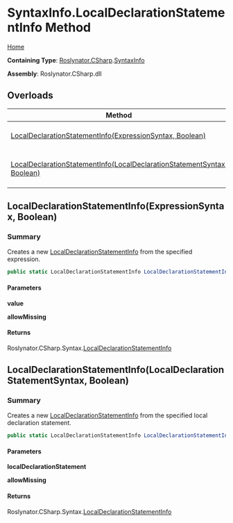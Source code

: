 # SyntaxInfo\.LocalDeclarationStatementInfo Method

[Home](../../../../README.md)

**Containing Type**: [Roslynator.CSharp](../../README.md)\.[SyntaxInfo](../README.md)

**Assembly**: Roslynator\.CSharp\.dll

## Overloads

| Method | Summary |
| ------ | ------- |
| [LocalDeclarationStatementInfo(ExpressionSyntax, Boolean)](#Roslynator_CSharp_SyntaxInfo_LocalDeclarationStatementInfo_Microsoft_CodeAnalysis_CSharp_Syntax_ExpressionSyntax_System_Boolean_) | Creates a new [LocalDeclarationStatementInfo](../../Syntax/LocalDeclarationStatementInfo/README.md) from the specified expression\. |
| [LocalDeclarationStatementInfo(LocalDeclarationStatementSyntax, Boolean)](#Roslynator_CSharp_SyntaxInfo_LocalDeclarationStatementInfo_Microsoft_CodeAnalysis_CSharp_Syntax_LocalDeclarationStatementSyntax_System_Boolean_) | Creates a new [LocalDeclarationStatementInfo](../../Syntax/LocalDeclarationStatementInfo/README.md) from the specified local declaration statement\. |

## LocalDeclarationStatementInfo\(ExpressionSyntax, Boolean\)<a name="Roslynator_CSharp_SyntaxInfo_LocalDeclarationStatementInfo_Microsoft_CodeAnalysis_CSharp_Syntax_ExpressionSyntax_System_Boolean_"></a>

### Summary

Creates a new [LocalDeclarationStatementInfo](../../Syntax/LocalDeclarationStatementInfo/README.md) from the specified expression\.

```csharp
public static LocalDeclarationStatementInfo LocalDeclarationStatementInfo(ExpressionSyntax value, bool allowMissing = false)
```

#### Parameters

**value**



**allowMissing**



#### Returns

Roslynator\.CSharp\.Syntax\.[LocalDeclarationStatementInfo](../../Syntax/LocalDeclarationStatementInfo/README.md)

## LocalDeclarationStatementInfo\(LocalDeclarationStatementSyntax, Boolean\)<a name="Roslynator_CSharp_SyntaxInfo_LocalDeclarationStatementInfo_Microsoft_CodeAnalysis_CSharp_Syntax_LocalDeclarationStatementSyntax_System_Boolean_"></a>

### Summary

Creates a new [LocalDeclarationStatementInfo](../../Syntax/LocalDeclarationStatementInfo/README.md) from the specified local declaration statement\.

```csharp
public static LocalDeclarationStatementInfo LocalDeclarationStatementInfo(LocalDeclarationStatementSyntax localDeclarationStatement, bool allowMissing = false)
```

#### Parameters

**localDeclarationStatement**



**allowMissing**



#### Returns

Roslynator\.CSharp\.Syntax\.[LocalDeclarationStatementInfo](../../Syntax/LocalDeclarationStatementInfo/README.md)

